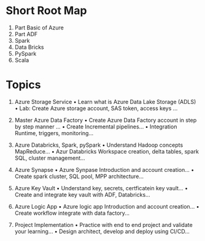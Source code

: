 
# Short Root Map 


1. Part Basic of Azure 
2. Part ADF
3. Spark
4. Data Bricks 
5. PySpark 
6. Scala 
	
# Topics
  
1. Azure Storage Service
• Learn what is Azure Data Lake Storage (ADLS)
• Lab: Create Azure storage account, SAS token, access keys ...

1. Master Azure Data Factory
• Create Azure Data Factory account in step by step manner ...
• Create Incremental pipelines...
• Integration Runtime, triggers, monitoring...

1. Azure Databricks, Spark, pySpark
• Understand Hadoop concepts MapReduce...
• Azur Databricks Workspace creation, delta tables, spark SQL, cluster management...

1. Azure Synapse
• Azure Synpase Introduction and account creation...
• Create spark cluster, SQL pool, MPP architecture...


1. Azure Key Vault
• Understand key, secrets, certficatein key vault...
• Create and integrate key vault with ADF, Databricks...

1. Azure Logic App
• Azure logic app Introduction and account creation...
• Create workflow integrate with data factory...


1. Project Implementation
• Practice with end to end project and validate your learning...
• Design architect, develop and deploy using CI/CD...
